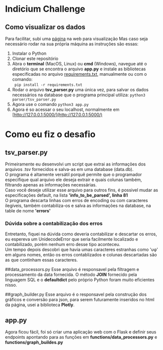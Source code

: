 # Indicium Challenge
## Como visualizar os dados
Para facilitar, subi uma [página](https://indiciumchallenge.herokuapp.com/?) na web para visualização
Mas caso seja necessário rodar na sua própria máquina as instruções são essas:  
1. Instalar o Python  
2. Clonar este repositório
3. Abra o **terminal** (MacOS, Linux) ou **cmd** (Windows), navegue até o diretório que se encontra o arquivo **app.py** e instale as bibliotecas especificadas no arquivo [requirements.txt](https://github.com/p-schlickmann/IndiciumChallenge/blob/master/requirements.txt), manualmente ou com o comando:  
` pip install -r requirements.txt`   
4. Rodar o arquivo **tsv_parser.py** uma única vez, para salvar os dados necessários na database que o programa principal utiliza: `python3 parser/tsv_parser.py`
5. Agora use o comando `python3 app.py`  
6. Agora é so acessar o seu localhost, normalmente em [http://127.0.0.1:5000/](http://127.0.0.1:5000/)

# Como eu fiz o desafio
## tsv_parser.py  
Primeiramente eu desenvolvi um script que extrai as informações dos arquivos .tsv 
fornecidos e salva-as em uma database (data.db).   
O programa é altamente versátil porquê permite que o programador especifique qual arquivo ele deseja extrair e quais colunas também, filtrando apenas as informações necessárias.  
Caso você deseje utilizar esse arquivo para outros fins, é possivel mudar as especificações default, na lista **'info_to_be_parsed', linha 81**  
O programa descarta linhas com erros de encoding ou com caracteres ilegíveis, também contabiliza-os e salva as informações na database, na table de nome **'errors'**  
  
### Dúvida sobre a contabilização dos erros
Entretanto, fiquei na dúvida como deveria contabilizar e descartar os erros, eu espereva um UnidecodeError que seria facilmente localizado e contabilizado, porém nenhum erro desse tipo aconteceu.  
Um tempo depois descobri que havia umas caracteres estranhas como 'υφ' em alguns nomes, então os erros contablizados e colunas descartadas são as que continham essas caracteres.  
   
    
   
##data_processors.py
Esse arquivo é responsavel pela filtragem e processamento da data fornecida. O método **JOIN** fornecido pela linguagem SQL e o **defaultdict** pelo próprio Python foram muito eficientes nisso.

##graph_builder.py
Esse arquivo é o responsavel pela construção dos gráficos e conversão para json, para serem futuramente inseridos no html da página, usei a biblioteca **Plotly**.
## app.py  
Agora ficou fácil, foi só criar uma aplicação web com o Flask e definir seus endpoints apontando para as funções em **functions/data_processors.py** e **functions/graph_buildes.py**

